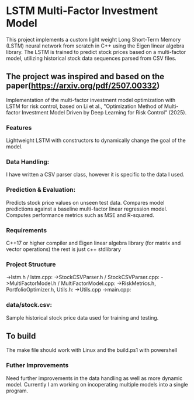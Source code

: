 # LSTM Multi-Factor Investment Model

This project implements a custom light weight Long Short-Term Memory (LSTM) neural network from scratch in C++ using the Eigen linear algebra library. The LSTM is trained to predict stock prices based on a multi-factor model, utilizing historical stock data sequences parsed from CSV files. 

## The project was inspired and based on the paper(https://arxiv.org/pdf/2507.00332)
Implementation of the multi-factor investment model optimization with LSTM for risk control, based on Li et al., "Optimization Method of Multi-factor Investment Model Driven by Deep Learning for Risk Control" (2025).



### Features
Lightweight LSTM with constructors to dynamically change the goal of the model.

### Data Handling:

I have written a CSV parser class, however it is specific to the data I used. 


### Prediction & Evaluation:

Predicts stock price values on unseen test data.
Compares model predictions against a baseline multi-factor linear regression model.
Computes performance metrics such as MSE and R-squared.

### Requirements
C++17 or higher compiler and Eigen linear algebra library (for matrix and vector operations)
the rest is just c++ stdlibrary

### Project Structure
->lstm.h / lstm.cpp:
->StockCSVParser.h / StockCSVParser.cpp:
->MultiFactorModel.h / MultiFactorModel.cpp:
->RiskMetrics.h, PortfolioOptimizer.h, Utils.h:
->Utils.cpp
->main.cpp:

### data/stock.csv:
Sample historical stock price data used for training and testing.

## To build 
The make file should work with Linux and the build.ps1 with powershell

### Futher Improvements
Need further improvements in the data handling as well as more dynamic model. Currently I am working on 
incoperating multiple models into a single program. 